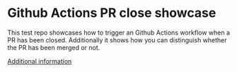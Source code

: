# Github Actions PR close showcase

This test repo showcases how to trigger an Github Actions workflow when a PR has been closed. Additionally it shows how you can distinguish whether the PR has been merged or not.

[Additional information](https://brennerm.github.io/posts/trigger-github-actions-on-pr-close.html)
